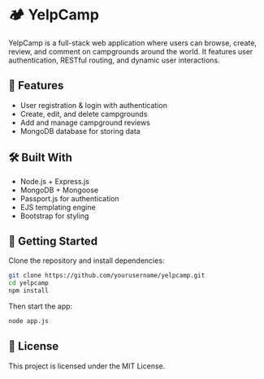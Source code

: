 # 🏕️ YelpCamp

YelpCamp is a full-stack web application where users can browse, create, review, and comment on campgrounds around the world. It features user authentication, RESTful routing, and dynamic user interactions.

## 🌟 Features

- User registration & login with authentication
- Create, edit, and delete campgrounds
- Add and manage campground reviews
- MongoDB database for storing data

## 🛠️ Built With

- Node.js + Express.js
- MongoDB + Mongoose
- Passport.js for authentication
- EJS templating engine
- Bootstrap for styling





## 🚀 Getting Started

Clone the repository and install dependencies:
```bash
git clone https://github.com/yourusername/yelpcamp.git
cd yelpcamp
npm install
```
Then start the app:
```bash
node app.js
```

## 📃 License
This project is licensed under the MIT License.
